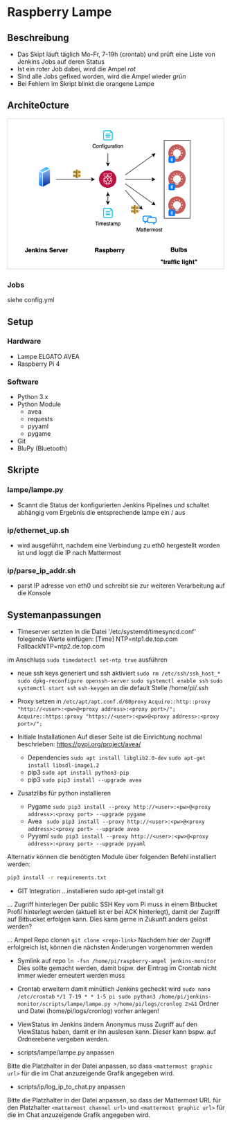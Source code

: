 # Raspberry Lampe
## Beschreibung
- Das Skipt läuft täglich Mo-Fr, 7-19h (crontab) und prüft eine Liste von Jenkins Jobs auf deren Status
- Ist ein roter Job dabei, wird die Ampel *rot*
- Sind alle Jobs gefixed worden, wird die Ampel wieder *grün*
- Bei Fehlern im Skript blinkt die orangene Lampe

## Archite0cture

![architecture](images/png/bulbs_architecture.png)

### Jobs
siehe config.yml

## Setup
### Hardware
+ Lampe ELGATO AVEA
+ Raspberry Pi 4

### Software
- Python 3.x
- Python Module
    - avea
    - requests
    - pyyaml
    - pygame
- Git
- BluPy (Bluetooth)

## Skripte
### lampe/lampe.py
- Scannt die Status der konfigurierten Jenkins Pipelines und schaltet abhängig vom Ergebnis die entsprechende lampe ein / aus
### ip/ethernet_up.sh
- wird ausgeführt, nachdem eine Verbindung zu eth0 hergestellt worden ist und loggt die IP nach Mattermost
### ip/parse_ip_addr.sh
- parst IP adresse von eth0 und schreibt sie zur weiteren Verarbeitung auf die Konsole

## Systemanpassungen
 - Timeserver setzten
 In die Datei '/etc/systemd/timesyncd.conf' folegende Werte einfügen:
 [Time]
 NTP=ntp1.de.top.com
 FallbackNTP=ntp2.de.top.com
 
 im Anschluss `sudo timedatectl set-ntp true` ausführen

- neue ssh keys generiert und ssh aktiviert
`sudo rm /etc/ssh/ssh_host_*`
`sudo dpkg-reconfigure openssh-server`
`sudo systemctl enable ssh`
`sudo systemctl start ssh`
`ssh-keygen` an die default Stelle /home/pi/.ssh

- Proxy setzen in `/etc/apt/apt.conf.d/80proxy`
`Acquire::http::proxy "http://<user>:<pw>@<proxy address>:<proxy port>/";`
`Acquire::https::proxy "https://<user>:<pw>@<proxy address>:<proxy port>/";`

- Initiale Installationen
Auf dieser Seite ist die Einrichtung nochmal beschrieben: https://pypi.org/project/avea/
    - Dependencies `sudo apt install libglib2.0-dev`
        `sudo apt-get install libsdl-image1.2`
    - pip3 `sudo apt install python3-pip`
    - pip3 `sudo pip3 install --upgrade avea`

- Zusatzlibs für python installieren

    - Pygame `sudo pip3 install --proxy http://<user>:<pw>@<proxy address>:<proxy port> --upgrade pygame`
    - Avea ` sudo pip3 install --proxy http://<user>:<pw>@<proxy address>:<proxy port> --upgrade avea`
    - Pyyaml `sudo pip3 install --proxy http://<user>:<pw>@<proxy address>:<proxy port> --upgrade pyyaml`

Alternativ können die benötigten Module über folgenden Befehl installiert werden:

```bash
pip3 install -r requirements.txt
```

- GIT Integration
...installieren
sudo apt-get install git

... Zugriff hinterlegen
Der public SSH Key vom Pi muss in einem Bitbucket Profil hinterlegt werden (aktuell ist er bei ACK hinterlegt), damit der Zugriff auf Bitbucket erfolgen kann.
Dies kann gerne in Zukunft anders gelöst werden?

... Ampel Repo clonen
`git clone <repo-link>`
Nachdem hier der Zugriff erfolgreich ist, können die nächsten Änderungen vorgenommen werden

 - Symlink auf repo
  `ln -fsn /home/pi/raspberry-ampel jenkins-monitor `
Dies sollte gemacht werden, damit bspw. der Eintrag im Crontab nicht immer wieder erneutert werden muss

- Crontab erweitern damit minütlich Jenkins gecheckt wird `sudo nano /etc/crontab`
`*/1 7-19 * * 1-5 pi sudo python3 /home/pi/jenkins-monitor/scripts/lampe/lampe.py >/home/pi/logs/cronlog 2>&1`
Ordner und Datei (home/pi/logs/cronlog) vorher anlegen!

- ViewStatus im Jenkins ändern
 Anonymus muss Zugriff auf den ViewStatus haben, damit er ihn auslesen kann. Dieser kann bspw. auf Ordnerebene vergeben werden. 

- scripts/lampe/lampe.py anpassen

Bitte die Platzhalter in der Datei anpassen, so dass `<mattermost graphic url>` für die im Chat anzuzeigende Grafik angegeben wird.

- scripts/ip/log_ip_to_chat.py anpassen

Bitte die Platzhalter in der Datei anpassen, so dass der Mattermost URL für den Platzhalter `<mattermost channel url>` und `<mattermost graphic url>` für die im Chat anzuzeigende Grafik angegeben wird.
